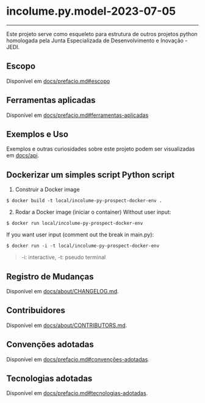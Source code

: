 # incolume.py.model-2023-07-05

---
Este projeto serve como esqueleto para estrutura de outros projetos python
homologada pela Junta Especializada de Desenvolvimento e Inovação - JEDI.


## Escopo
Disponível em [docs/prefacio.md#escopo](docs/prefacio.md#escopo)


## Ferramentas aplicadas
Disponível em [docs/prefacio.md#ferramentas-aplicadas](docs/prefacio.md#ferramentas-aplicadas)


## Exemplos e Uso
Exemplos e outras curiosidades sobre este projeto podem
ser visualizadas em [docs/api](docs/api/index.md).

## Dockerizar um simples script Python script

1. Construir a Docker image

```shell
$ docker build -t local/incolume-py-prospect-docker-env .
```

2. Rodar a Docker image (iniciar o container)
Without user input:

```shell
$ docker run local/incolume-py-prospect-docker-env
```

If you want user input (comment out the break in main.py):

```shell
$ docker run -i -t local/incolume-py-prospect-docker-env
```

> -i: interactive, -t: pseudo terminal

## Registro de Mudanças ##
Disponível em [docs/about/CHANGELOG.md](docs/about/CHANGELOG.md).


## Contribuidores ##
Disponível em [docs/about/CONTRIBUTORS.md](docs/about/CONTRIBUTORS.md).


## Convenções adotadas
Disponível em [docs/prefacio.md#convenções-adotadas](docs/prefacio.md#convenções-adotadas).


## Tecnologias adotadas
Disponível em [docs/prefacio.md#tecnologias-adotadas](docs/prefacio.md#tecnologias-adotadas).
